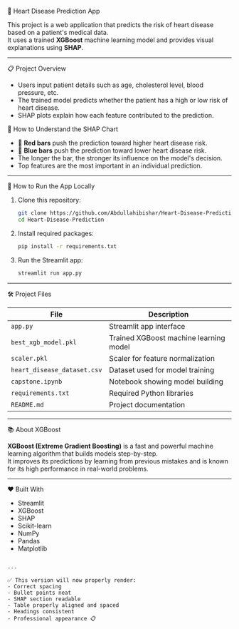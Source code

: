 
 💓 Heart Disease Prediction App

This project is a web application that predicts the risk of heart disease based on a patient's medical data.  
It uses a trained **XGBoost** machine learning model and provides visual explanations using **SHAP**.

---

 📋 Project Overview

- Users input patient details such as age, cholesterol level, blood pressure, etc.
- The trained model predicts whether the patient has a high or low risk of heart disease.
- SHAP plots explain how each feature contributed to the prediction.

🧠 How to Understand the SHAP Chart

- 🔴 **Red bars** push the prediction toward higher heart disease risk.
- 🔵 **Blue bars** push the prediction toward lower heart disease risk.
- The longer the bar, the stronger its influence on the model's decision.
- Top features are the most important in an individual prediction.

---

 🚀 How to Run the App Locally

1. Clone this repository:
   ```bash
   git clone https://github.com/Abdullahibishar/Heart-Disease-Prediction.git
   cd Heart-Disease-Prediction
   ```

2. Install required packages:
   ```bash
   pip install -r requirements.txt
   ```

3. Run the Streamlit app:
   ```bash
   streamlit run app.py
   ```

---

 🛠 Project Files

| File                      | Description                           |
|----------------------------|---------------------------------------|
| `app.py`                   | Streamlit app interface               |
| `best_xgb_model.pkl`        | Trained XGBoost machine learning model |
| `scaler.pkl`                | Scaler for feature normalization     |
| `heart_disease_dataset.csv` | Dataset used for model training       |
| `capstone.ipynb`            | Notebook showing model building      |
| `requirements.txt`          | Required Python libraries            |
| `README.md`                 | Project documentation                |

---

 📚 About XGBoost

**XGBoost (Extreme Gradient Boosting)** is a fast and powerful machine learning algorithm that builds models step-by-step.  
It improves its predictions by learning from previous mistakes and is known for its high performance in real-world problems.

---

❤️ Built With

- Streamlit
- XGBoost
- SHAP
- Scikit-learn
- NumPy
- Pandas
- Matplotlib
```

---

✅ This version will now properly render:
- Correct spacing
- Bullet points neat
- SHAP section readable
- Table properly aligned and spaced
- Headings consistent
- Professional appearance 📋




